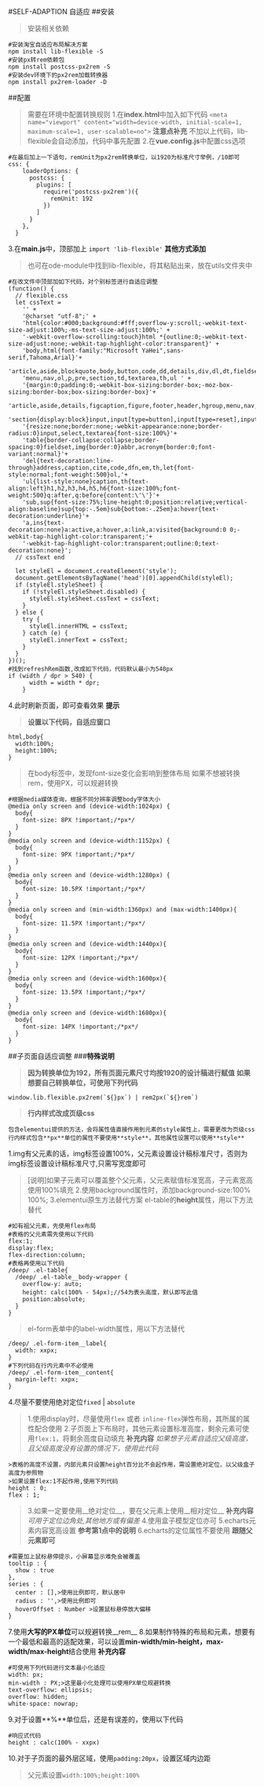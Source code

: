 #SELF-ADAPTION 自适应
##安装
>安装相关依赖
```
#安装淘宝自适应布局解决方案
npm install lib-flexible -S
#安装px转rem依赖包
npm install postcss-px2rem -S
#安装dev环境下的px2rem加载转换器
npm install px2rem-loader -D
```
##配置
>需要在环境中配置转换规则
1.在**index.html**中加入如下代码
`<meta name="viewport" content="width=device-width, initial-scale=1, maximum-scale=1, user-scalable=no">`
**注意点补充**
>不加以上代码，lib-flexible会自动添加，代码中事先配置
2.在**vue.config.js**中配置css选项
```
#在最后加上一下语句，remUnit为px2rem转换单位，以1920为标准尺寸举例，/10即可
css: {
    loaderOptions: {
      postcss: {
        plugins: [
          require('postcss-px2rem')({
            remUnit: 192
          })
        ]
      }
    },
  }
```
3.在**main.js**中，顶部加上
`import 'lib-flexible'`
**其他方式添加**
>也可在ode-module中找到lib-flexible，将其粘贴出来，放在utils文件夹中
```
#在改文件中顶部加如下代码，对个别标签进行自适应调整
(function() {
  // flexible.css
  let cssText =
    '' +
    '@charset "utf-8";' +
    'html{color:#000;background:#fff;overflow-y:scroll;-webkit-text-size-adjust:100%;-ms-text-size-adjust:100%;' +
    '-webkit-overflow-scrolling:touch}html *{outline:0;-webkit-text-size-adjust:none;-webkit-tap-highlight-color:transparent}' +
    'body,html{font-family:"Microsoft YaHei",sans-serif,Tahoma,Arial}'+
    'article,aside,blockquote,body,button,code,dd,details,div,dl,dt,fieldset,figcaption,figure,footer,form,h1,h2,h3,h4,h5,h6,header,hgroup,hr,input,legend,li,'+
    'menu,nav,ol,p,pre,section,td,textarea,th,ul ' +
    '{margin:0;padding:0;-webkit-box-sizing:border-box;-moz-box-sizing:border-box;box-sizing:border-box}'+
    'article,aside,details,figcaption,figure,footer,header,hgroup,menu,nav,'+
    'section{display:block}input,input[type=button],input[type=reset],input[type=submit]'+
    '{resize:none;border:none;-webkit-appearance:none;border-radius:0}input,select,textarea{font-size:100%}'+
    'table{border-collapse:collapse;border-spacing:0}fieldset,img{border:0}abbr,acronym{border:0;font-variant:normal}'+
    'del{text-decoration:line-through}address,caption,cite,code,dfn,em,th,let{font-style:normal;font-weight:500}ol,'+
    'ul{list-style:none}caption,th{text-align:left}h1,h2,h3,h4,h5,h6{font-size:100%;font-weight:500}q:after,q:before{content:\'\'}'+
    'sub,sup{font-size:75%;line-height:0;position:relative;vertical-align:baseline}sup{top:-.5em}sub{bottom:-.25em}a:hover{text-decoration:underline}'+
    'a,ins{text-decoration:none}a:active,a:hover,a:link,a:visited{background:0 0;-webkit-tap-highlight-color:transparent;'+
    '-webkit-tap-highlight-color:transparent;outline:0;text-decoration:none}';
  // cssText end

  let styleEl = document.createElement('style');
  document.getElementsByTagName('head')[0].appendChild(styleEl);
  if (styleEl.styleSheet) {
    if (!styleEl.styleSheet.disabled) {
      styleEl.styleSheet.cssText = cssText;
    }
  } else {
    try {
      styleEl.innerHTML = cssText;
    } catch (e) {
      styleEl.innerText = cssText;
    }
  }
})();
#找到refreshRem函数,改成如下代码，代码默认最小为540px
if (width / dpr > 540) {
      width = width * dpr;
    }
```
4.此时刷新页面，即可查看效果
**提示**
>__设置以下代码，自适应窗口__
```
html,body{
  width:100%;
  height:100%;
}
```
>在body标签中，发现font-size变化会影响到整体布局
>如果不想被转换rem，使用PX，可以规避转换
```
#根据media媒体查询，根据不同分辨率调整body字体大小
@media only screen and (device-width:1024px) {
  body{
    font-size: 8PX !important;/*px*/
  }
}
@media only screen and (device-width:1152px) {
  body{
    font-size: 9PX !important;/*px*/
  }
}
@media only screen and (device-width:1280px) {
  body{
    font-size: 10.5PX !important;/*px*/
  }
}
@media only screen and (min-width:1360px) and (max-width:1400px){
  body{
    font-size: 11.5PX !important;/*px*/
  }
}
@media only screen and (device-width:1440px){
  body{
    font-size: 12PX !important;/*px*/
  }
}
@media only screen and (device-width:1600px){
  body{
    font-size: 13.5PX !important;/*px*/
  }
}
@media only screen and (device-width:1680px){
  body{
    font-size: 14PX !important;/*px*/
  }
}
```
##子页面自适应调整
###**特殊说明**
>__因为转换单位为192，所有页面元素尺寸均按1920的设计稿进行赋值__
>__如果想要自己转换单位，可使用下列代码__
```
window.lib.flexible.px2rem(`${}px`) | rem2px(`${}rem`)
```
>__行内样式改成页级css__
```
包含elementui提供的方法，会将属性值直接作用到元素的style属性上，需要更改为页级css
行内样式包含**px**单位的属性不要使用**style**，其他属性设置可以使用**style**
```
1.img有父元素的话，img标签设置100%，父元素设置设计稿标准尺寸，否则为img标签设置设计稿标准尺寸,只需写宽度即可
  >[说明]如果子元素可以覆盖整个父元素，父元素赋值标准宽高，子元素宽高使用100%填充
2.使用background属性时，添加background-size:100% 100%;
3.elementui原生方法替代方案
  >el-table的**height**属性，用以下方法替代
  ```
  #如有祖父元素，先使用flex布局
  #表格的父元素需先使用以下代码
  flex:1;
  display:flex;
  flex-direction:column;
  #表格再使用以下代码
  /deep/ .el-table{
    /deep/ .el-table__body-wrapper {
      overflow-y: auto;
      height: calc(100% - 54px);//54为表头高度，默认即写此值
      position:absolute;
    }
  }
  ```
  >el-form表单中的label-width属性，用以下方法替代
  ```
  /deep/ .el-form-item__label{
    width: xxpx;
  }
  #下列代码在行内元素中不必使用
  /deep/ .el-form-item__content{
    margin-left: xxpx;
  }
  ```
4.尽量不要使用绝对定位`fixed` | `absolute`
  >1.使用display时，尽量使用`flex` 或者 `inline-flex`弹性布局，其所属的属性配合使用
  >2.子页面上下布局时，其他元素设置标准高度，剩余元素可使用`flex:1`，将剩余高度自动填充
  **补充内容**
  _如果想子元素自适应父级高度，且父级高度没有设置的情况下，使用此代码_
  ```
  >表格的高度不设置，内部元素只设置height百分比不会起作用，需设置绝对定位，以父级盒子高度为参照物
  >如果设置flex:1不起作用,使用下列代码
  height : 0;
  flex : 1;
  ```
  >3.如果一定要使用__绝对定位__，要在父元素上使用__相对定位__
  **补充内容**
  _可用于定位边角处,其他地方或有偏差_
  >4.使用盒子模型定位亦可
5.echarts元素内容宽高设置
  >**参考第1点中的说明**
6.echarts的定位属性不要使用
  >**跟随父元素即可**
```
#需要加上鼠标悬停提示，小屏幕显示难免会被覆盖
tooltip : {
  show : true
},
series : {
  center : [],>使用比例即可，默认居中
  radius : '',>使用比例即可
  hoverOffset : Number >设置鼠标悬停放大偏移
}
```
7.使用**大写的PX单位**可以规避转换__rem__
8.如果制作特殊的布局和元素，想要有一个最低和最高的适配效果，可以设置**min-width/min-height，max-width/max-height**结合使用
  **补充内容**
  ```
  #可使用下列代码进行文本最小化适应
  width: px;
  min-width : PX;>这里最小化处理可以使用PX单位规避转换
  text-overflow: ellipsis;
  overflow: hidden;
  white-space: nowrap;
  ```
9.对于设置**%**单位后，还是有误差的，使用以下代码
```
#响应式代码
height : calc(100% - xxpx)
```
10.对于子页面的最外层区域，使用`padding:20px`，设置区域内边距
   >父元素设置`width:100%;height:100%`
